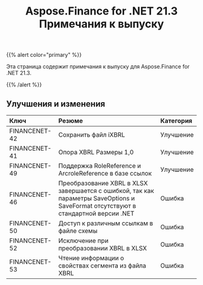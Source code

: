 ﻿---
title: Aspose.Finance for .NET 21.3 Примечания к выпуску
type: docs
weight: 70
url: /ru/net/aspose-finance-for-net-21-3-release-notes/
---
{{% alert color="primary" %}}

Эта страница содержит примечания к выпуску для Aspose.Finance for .NET 21.3.

{{% /alert %}}

## **Улучшения и изменения**

|**Ключ**|**Резюме**|**Категория**|
|:- |:- |:- |
|FINANCENET-42|Сохранить файл iXBRL|Улучшение|
|FINANCENET-41|Опора XBRL Размеры 1,0|Улучшение|
|FINANCENET-49|Поддержка RoleReference и ArcroleReference в базе ссылок|Улучшение|
|FINANCENET-46|Преобразование XBRL в XLSX завершается с ошибкой, так как параметры SaveOptions и SaveFormat отсутствуют в стандартной версии .NET|Ошибка|
|FINANCENET-50|Доступ к различным ссылкам в файле схемы|Ошибка|
|FINANCENET-52|Исключение при преобразовании XBRL в XLSX|Ошибка|
|FINANCENET-53|Чтение информации о свойствах сегмента из файла XBRL|Ошибка|

